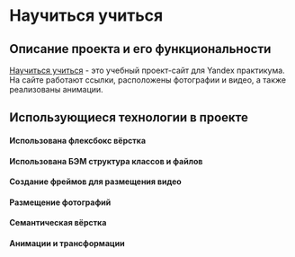 # Научиться учиться

## Описание проекта и его функциональности
[Научиться учиться](https://wintori.github.io/how-to-learn-plus) - это учебный проект-сайт для Yandex практикума.
На сайте работают ссылки, расположены фотографии и видео, а также реализованы анимации.

## Использующиеся технологии в проекте
#### Использована флексбокс вёрстка
#### Использована БЭМ структура классов и файлов
#### Создание фреймов для размещения видео
#### Размещение фотографий
#### Семантическая вёрстка
#### Анимации и трансформации





